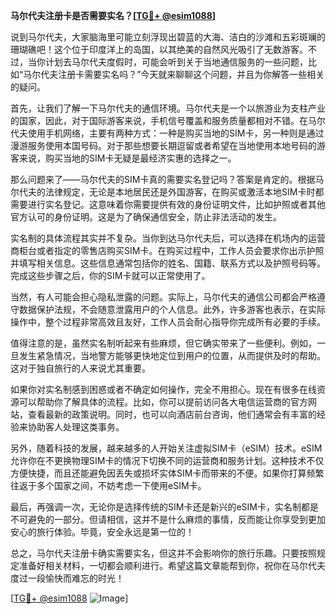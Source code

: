 **马尔代夫注册卡是否需要实名？[[TG💪+ @esim1088](https://t.me/s/esim1088)]**

说到马尔代夫，大家脑海里可能立刻浮现出碧蓝的大海、洁白的沙滩和五彩斑斓的珊瑚礁吧！这个位于印度洋上的岛国，以其绝美的自然风光吸引了无数游客。不过，当你计划去马尔代夫度假时，可能会听到关于当地通信服务的一些问题，比如“马尔代夫注册卡需要实名吗？”今天就来聊聊这个问题，并且为你解答一些相关的疑问。

首先，让我们了解一下马尔代夫的通信环境。马尔代夫是一个以旅游业为支柱产业的国家，因此，对于国际游客来说，手机信号覆盖和服务质量都相对不错。在马尔代夫使用手机网络，主要有两种方式：一种是购买当地的SIM卡，另一种则是通过漫游服务使用本国号码。对于那些想要长期逗留或者希望在当地使用本地号码的游客来说，购买当地的SIM卡无疑是最经济实惠的选择之一。

那么问题来了——马尔代夫的SIM卡真的需要实名登记吗？答案是肯定的。根据马尔代夫的法律规定，无论是本地居民还是外国游客，在购买或激活本地SIM卡时都需要进行实名登记。这意味着你需要提供有效的身份证明文件，比如护照或者其他官方认可的身份证明。这是为了确保通信安全，防止非法活动的发生。

实名制的具体流程其实并不复杂。当你到达马尔代夫后，可以选择在机场内的运营商柜台或者指定的零售店购买SIM卡。在购买过程中，工作人员会要求你出示护照并填写相关信息。这些信息通常包括你的姓名、国籍、联系方式以及护照号码等。完成这些步骤之后，你的SIM卡就可以正常使用了。

当然，有人可能会担心隐私泄露的问题。实际上，马尔代夫的通信公司都会严格遵守数据保护法规，不会随意泄露用户的个人信息。此外，许多游客也表示，在实际操作中，整个过程非常高效且友好，工作人员会耐心指导你完成所有必要的手续。

值得注意的是，虽然实名制听起来有些麻烦，但它确实带来了一些便利。例如，一旦发生紧急情况，当地警方能够更快地定位到用户的位置，从而提供及时的帮助。这对于独自旅行的人来说尤其重要。

如果你对实名制感到困惑或者不确定如何操作，完全不用担心。现在有很多在线资源可以帮助你了解具体的流程。比如，你可以提前访问各大电信运营商的官方网站，查看最新的政策说明。同时，也可以向酒店前台咨询，他们通常会有丰富的经验来协助客人处理这类事务。

另外，随着科技的发展，越来越多的人开始关注虚拟SIM卡（eSIM）技术。eSIM允许你在不更换物理SIM卡的情况下切换不同的运营商和服务计划。这种技术不仅方便快捷，而且还能避免因丢失或损坏实体SIM卡而带来的不便。如果你打算频繁往返于多个国家之间，不妨考虑一下使用eSIM卡。

最后，再强调一次，无论你是选择传统的SIM卡还是新兴的eSIM卡，实名制都是不可避免的一部分。但请相信，这并不是什么麻烦的事情，反而能让你享受到更加安心的旅行体验。毕竟，安全永远是第一位的！

总之，马尔代夫注册卡确实需要实名，但这并不会影响你的旅行乐趣。只要按照规定准备好相关材料，一切都会顺利进行。希望这篇文章能帮到你，祝你在马尔代夫度过一段愉快而难忘的时光！

[[TG💪+ @esim1088](https://t.me/s/esim1088) ![Image](https://i.postimg.cc/4NQfJmqS/Snipaste-2025-05-13-00-14-12.png)]